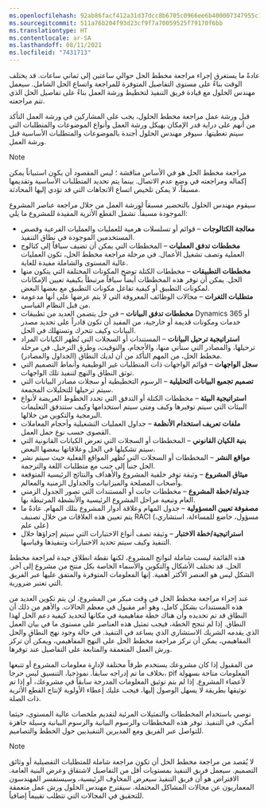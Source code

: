 ```yaml
---
ms.openlocfilehash: 92ab86facf412a31d37dcc8b6705c0966ee6b400007347955c19f3e14444b558
ms.sourcegitcommit: 511a76b204f93d23cf9f7a70059525f79170f6bb
ms.translationtype: HT
ms.contentlocale: ar-SA
ms.lasthandoff: 08/11/2021
ms.locfileid: "7431713"
---
```

عادةً ما يستغرق إجراء مراجعة مخطط الحل حوالي ساعتين إلى ثماني ساعات. قد يختلف الوقت بناءً على مستوى التفاصيل المتوفرة للمراجعة واتساع الحل الشامل. سيعمل مهندس الحلول مع قيادة فريق التنفيذ لتخطيط ورشة العمل بناءً على تفاصيل الحل الذي تتم مراجعته.

قبل ورشة عمل مراجعة مخطط الحلول، يجب على المشاركين في ورشة العمل التأكد من أنهم على دراية قدر الإمكان بهيكل ورشة العمل وأنواع الموضوعات والمتطلبات التي سيتم تغطيتها. سيوفر مهندس الحلول أجندة بالموضوعات والمتطلبات الأساسية قبل ورشة العمل.

> [!NOTE]
> مراجعة مخطط الحل هو في الأساس مناقشة ؛ ليس المقصود أن يكون استبياناً يمكن إكماله ومراجعته في وضع عدم الاتصال. بينما يتم تحديد المتطلبات الأساسية وتقديمها مسبقاً، لا يمكن تلخيص اتساع الاتجاهات التي قد تؤدي إليها المحادثة.

سيقوم مهندس الحلول بالتحضير مسبقاً لورشة العمل من خلال مراجعة عناصر المشروع الموجودة مسبقاً. تشمل القطع الأثرية المفيدة للمشروع ما يلي:

- **معالجة الكتالوجات** – قوائم أو تسلسلات هرمية للعمليات والعمليات الفرعية وقصص المستخدمين الموجودة في نطاق التنفيذ.  
- **مخططات تدفق العمليات** – المخططات التي يمكن أن تضيف سياقاً إلى كتالوج العملية وتصف تشغيل الأعمال. في مرحلة مراجعة مخطط الحل، تكون العمليات عالية المستوى والشاملة مفيدة للغاية.
- **مخططات التطبيقات** – مخططات الكتلة توضح المكونات المختلفة التي يتكون منها الحل. يمكن أن توفر هذه المخططات أيضاً سياقاً مرتبطاً بكيفية تعيين الإمكانات لمكونات التطبيق أو كيفية تفاعل مكونات التطبيق مع بعضها البعض.
- **متطلبات الثغرات** – مجالات الوظائف المعروفة التي لا يتم عرضها على أنها مدعومة من قبل النظام القياسي.  
- **مخططات تدفق البيانات** – في حل يتضمن العديد من تطبيقات Dynamics 365 أو خدمات ومكونات قديمة أو خارجية، من المفيد أن تكون قادراً على تحديد مصدر البيانات وكيف تتحرك وتستهلك في الحل.
- **استراتيجية ترحيل البيانات** – المستندات أو السجلات التي تُظهر الكيانات المراد ترحيلها، والمصادر التي ستأتي منها، والأحجام، والتوقيت، وطرق الترحيل. في مرحلة مخطط الحل، من المهم التأكد من أن لديك النطاق (الجداول والمصادر).
- **سجل الواجهات** – قوائم الواجهات ذات المتطلبات غير الوظيفية وأنماط التصميم التي توثق النطاق والنهج لتنفيذ تلك الواجهات.
- **تصميم تجميع البيانات التحليلية** – الرسوم التخطيطية أو سجلات مصادر البيانات التي سيتم ترحيلها للتحليلات المجمعة.
- **استراتيجية البيئة** – مخططات الكتلة أو التدفق التي تحدد الخطوط العريضة لأنواع البيئات التي سيتم توفيرها وكيف ومتى سيتم استخدامها وكيف ستتدفق التعليمات البرمجية والتكوين من خلالها.
- **ملفات تعريف استخدام الأنظمة** – جداول العمليات التشغيلية وأحجام المعاملات القصوى حسب نوع حمل العمل.  
- **بنية الكيان القانوني** – المخططات أو السجلات التي تعرض الكيانات القانونية التي سيتم تشكيلها في الحل وعلاقاتها ببعضها البعض.
- **مواقع النشر** – المخططات أو السجلات التي تُظهر المواقع الفعلية حيث سيتم نشر الحل جنباً إلى جنب مع متطلبات اللغة والترجمة.
- **ميثاق المشروع** – وثيقة توفر خلفية المشروع والأهداف والنتائج الرئيسية المتوقعة وأصحاب المصلحة والميزانيات والجداول الزمنية والمعالم.
- **جدولة/خطة المشروع** – مخططات جانت أو المستندات التي تصور الجدول الزمني العام وتبعية مراحل المشروع الرئيسية والأنشطة المرتبطة بها.
- **مصفوفة تعيين المسؤولية** – جدول المهام وعلاقة أدوار المشروع بتلك المهام. عادةً ما يتم تعيين هذه العلاقات من خلال تصنيف RACI (مسؤول، خاضع للمساءلة، استشاري، على علم)
- **استراتيجية/خطة الاختبار** – وثيقة تصف أنواع الاختبارات التي سيتم إجراؤها خلال التنفيذ وكيف سيتم تحديد الاختبارات وتنفيذها وقياسها.

هذه القائمة ليست شاملة لنواتج المشروع، لكنها نقطة انطلاق جيدة لمراجعة مخطط الحل. قد تختلف الأشكال والتكوين والأسماء الخاصة بكل منتج من مشروع إلى آخر. الشكل ليس هو العنصر الأكثر أهمية. إنها المعلومات المتوفرة والمتفق عليها عبر الفريق التي تعتبر ضرورية.

عند إجراء مراجعة مخطط الحل في وقت مبكر من المشروع، لن يتم تكوين العديد من هذه المستندات بشكل كامل، وهو أمر مقبول في معظم الحالات. والأهم من ذلك أن النطاق قد تم تحديده وأن هناك خطة مفاهيمية في مكانها لتحديد كيفية دعم الحل لهذا النطاق. إذا لم تنجح الخطة، فيجب تمثيل هذه العناصر على مستوى ما في بيان العمل الذي يقدمه الشريك الاستشاري الذي يساعد في التنفيذ. في حالة وجود نهج النطاق والحل المفاهيمي، يمكن أن تركز مراجعة مخطط الحل على النهج المفاهيمي، ويمكن أن تركز ورش العمل المتعمقة والمتابعة على التفاصيل عند توفرها. 

من المقبول إذا كان مشروعك يستخدم طرقاً مختلفة لإدارة معلومات المشروع أو تتبعها بخلاف ما تم إدراجه سابقاً. نموذجيا، التنسيق ليس حرجا، pif المعلومات متاحة بسهولة لأعضاء المشروع. إذا لم يتم توثيق المعلومات المدرجة سابقاً في مشروعك، أو إذا تم توثيقها بطريقة لا يسهل الوصول إليها، فيجب عليك إعطاء الأولوية لإنتاج القطع الأثرية ذات الصلة.

نوصي باستخدام المخططات والتمثيلات المرئية لتقديم ملخصات عالية المستوى، حيثما أمكن، في التنفيذ. توفر هذه المخططات والرسوم البيانية والرسوم البيانية وسيلة جاهزة للتواصل عبر الفريق ومع المديرين التنفيذيين حول الخطط والتصاميم.

> [!NOTE]
> لا يُقصد من مراجعة مخطط الحل أن تكون مراجعة شاملة للمتطلبات التفصيلية أو وثائق التصميم. سيعمل فريق التنفيذ بمستويات أقل من التفاصيل لاشتقاق وعرض البنية العامة. الافتراض هو أن فريق التنفيذ سيعرض المخاوف الرئيسية، وسيستفسر المهندسون المعماريون عن مجالات المشاكل المحتملة. سيقترح مهندس الحلول ورش عمل متعمقة للتحقيق في المجالات التي تتطلب تقييماً إضافياً.
